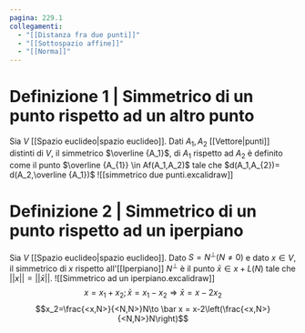```yaml
---
pagina: 229.1
collegamenti:
  - "[[Distanza fra due punti]]"
  - "[[Sottospazio affine]]"
  - "[[Norma]]"
---
```

# Definizione 1 | Simmetrico di un punto rispetto ad un altro punto
Sia $V$ [[Spazio euclideo|spazio euclideo]].
Dati $A_1,A_2$ [[Vettore|punti]] distinti di $V$, il simmetrico $\overline {A_1}$, di $A_1$ rispetto ad $A_2$ è definito come il punto  $\overline {A_{1}} \in Af(A_1,A_2)$ tale che $d(A_1,A_{2})= d(A_2,\overline {A_1})$
![[simmetrico due punti.excalidraw]]
# Definizione 2 | Simmetrico di un punto rispetto ad un iperpiano
Sia $V$ [[Spazio euclideo|spazio euclideo]].
Dato $S=N^{\perp}(N\not = 0)$ e dato $x\in V$, il simmetrico di $x$ rispetto all'[[Iperpiano]] $N^\perp$ è il punto $\bar x\in x+L(N)$ tale che $||x||=||\bar x||$.
![[Simmetrico ad un iperpiano.excalidraw]]
$$x=x_1+x_{2};\bar x=x_1-x_2\Rightarrow \bar x = x-2x_{2}$$
$$x_2=\frac{<x,N>}{<N,N>}N\to \bar x = x-2\left(\frac{<x,N>}{<N,N>}N\right)$$
